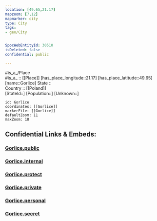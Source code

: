 ```yaml
---
location: [49.65,21.17] 
mapzoom: [7,12] 
mapmarker: city 
type: City
tags:
- geo/City


SpocWebEntityId: 30510
isDeleted: false
confidential: public

---
```

#is_a_/Place  
#is_a_ :: [[Place]] 
[has_place_longitude::21.17] 
[has_place_latitude::49.65] 
[name::Gorlice] 
State ::  
Country :: [[Poland]]  
[StateId::] 
[Population::] 
[Unknown::] 


```leaflet
id: Gorlice
coordinates: [[Gorlice]] 
markerFile: [[Gorlice]] 
defaultZoom: 11 
maxZoom: 18
```


## Confidential Links & Embeds: 

### [Gorlice.public](/_public/\Earth\Continent\Europe\Europe~East\Poland\Provinces~Poland\Lesser_Poland\CityGorlice.public.md) 

### [Gorlice.internal](/_internal/\Earth\Continent\Europe\Europe~East\Poland\Provinces~Poland\Lesser_Poland\CityGorlice.internal.md) 

### [Gorlice.protect](/_protect/\Earth\Continent\Europe\Europe~East\Poland\Provinces~Poland\Lesser_Poland\CityGorlice.protect.md) 

### [Gorlice.private](/_private/\Earth\Continent\Europe\Europe~East\Poland\Provinces~Poland\Lesser_Poland\CityGorlice.private.md) 

### [Gorlice.personal](/_personal/\Earth\Continent\Europe\Europe~East\Poland\Provinces~Poland\Lesser_Poland\CityGorlice.personal.md) 

### [Gorlice.secret](/_secret/\Earth\Continent\Europe\Europe~East\Poland\Provinces~Poland\Lesser_Poland\CityGorlice.secret.md)

